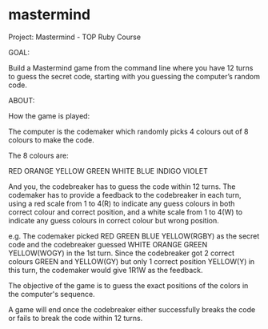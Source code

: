 # mastermind

Project: Mastermind - TOP Ruby Course

GOAL: 

Build a Mastermind game from the command line where you have 12 turns to guess the secret code, starting with you guessing the computer’s random code.

ABOUT:

How the game is played:

The computer is the codemaker which randomly picks 4 colours out of 8 colours to make the code.

The 8 colours are:

RED
ORANGE
YELLOW
GREEN
WHITE
BLUE
INDIGO
VIOLET

And you, the codebreaker has to guess the code within 12 turns. The codemaker has to provide a feedback to the codebreaker in each turn, using a red scale from 1 to 4(R) to indicate any guess colours in both correct colour and correct position, and a white scale from 1 to 4(W) to indicate any guess colours in correct colour but wrong position.

e.g. The codemaker picked RED GREEN BLUE YELLOW(RGBY) as the secret code and the codebreaker guessed WHITE ORANGE GREEN YELLOW(WOGY) in the 1st turn. Since the codebreaker got 2 correct colours GREEN and YELLOW(GY) but only 1 correct position YELLOW(Y) in this turn, the codemaker would give 1R1W as the feedback.

The objective of the game is to guess the exact positions of the colors in the computer's sequence.

A game will end once the codebreaker either successfully breaks the code or fails to break the code within 12 turns.